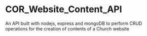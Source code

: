 # COR_Website_Content_API
An API built with nodejs, express and mongoDB to perform CRUD operations for the creation of contents of a Church website
